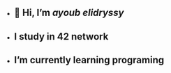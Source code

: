- ## 👋 Hi, I’m *ayoub elidryssy*
- ##  I study in 42 network
- ##  I’m currently learning programing



